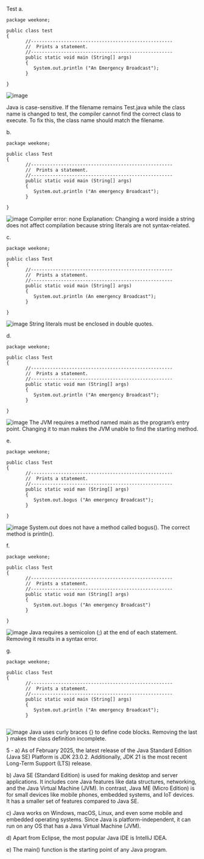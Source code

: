 Test
a. 
```
package weekone;

public class test 
{
	   //----------------------------------------------------
	   //  Prints a statement.
	   //----------------------------------------------------
	   public static void main (String[] args)
	   {
	      System.out.println ("An Emergency Broadcast");
	   }
	
}

```
![image](https://github.com/user-attachments/assets/62b2b1b8-8ed5-4196-b870-b592a0918050)

Java is case-sensitive. If the filename remains Test.java while the class name is changed to test, the compiler cannot find the correct class to execute. To fix this, the class name should match the filename.

b.
```
package weekone;

public class Test 
{
	   //----------------------------------------------------
	   //  Prints a statement.
	   //----------------------------------------------------
	   public static void main (String[] args)
	   {
	      System.out.println ("An emergency Broadcast");
	   }
	
}
```
![image](https://github.com/user-attachments/assets/690e5469-971c-4ddf-b9a8-269eb7ead988)
Compiler error: none Explanation: Changing a word inside a string does not affect compilation because string literals are not syntax-related.


c. 
```
package weekone;

public class Test 
{
	   //----------------------------------------------------
	   //  Prints a statement.
	   //----------------------------------------------------
	   public static void main (String[] args)
	   {
	      System.out.println (An emergency Broadcast");
	   }
	
}

```
![image](https://github.com/user-attachments/assets/082531cf-dfcc-4803-8fda-4b9a5e562468)
String literals must be enclosed in double quotes.

d.
```
package weekone;

public class Test 
{
	   //----------------------------------------------------
	   //  Prints a statement.
	   //----------------------------------------------------
	   public static void man (String[] args)
	   {
	      System.out.println ("An emergency Broadcast");
	   }
	
}

```
![image](https://github.com/user-attachments/assets/4dd56594-575d-49bf-902e-484e34a5e412)
The JVM requires a method named main as the program’s entry point. Changing it to man makes the JVM unable to find the starting method.

e.
```
package weekone;

public class Test 
{
	   //----------------------------------------------------
	   //  Prints a statement.
	   //----------------------------------------------------
	   public static void man (String[] args)
	   {
	      System.out.bogus ("An emergency Broadcast");
	   }
	
}

```
![image](https://github.com/user-attachments/assets/91148b3e-0000-4f77-8958-e8413d2829c0)
System.out does not have a method called bogus(). The correct method is println().

f.
```
package weekone;

public class Test 
{
	   //----------------------------------------------------
	   //  Prints a statement.
	   //----------------------------------------------------
	   public static void man (String[] args)
	   {
	      System.out.bogus ("An emergency Broadcast")
	   }
	
}
```
![image](https://github.com/user-attachments/assets/2538740c-672b-40af-b11d-bd7d5646a47d)
Java requires a semicolon (;) at the end of each statement. Removing it results in a syntax error.


g.
```
package weekone;

public class Test 
{
	   //----------------------------------------------------
	   //  Prints a statement.
	   //----------------------------------------------------
	   public static void main (String[] args)
	   {
	      System.out.println ("An emergency Broadcast");
	   }
	

```
![image](https://github.com/user-attachments/assets/d4a194bf-c5d2-4d0d-a71c-ac2da283663f)
Java uses curly braces {} to define code blocks. Removing the last } makes the class definition incomplete.






5 -
a) As of February 2025, the latest release of the Java Standard Edition (Java SE) Platform is JDK 23.0.2. Additionally, JDK 21 is the most recent Long-Term Support (LTS) release. 

b)  Java SE (Standard Edition) is used for making desktop and server applications. It includes core Java features like data structures, networking, and the Java Virtual Machine (JVM). In contrast, Java ME (Micro Edition) is for small devices like mobile phones, embedded systems, and IoT devices. It has a smaller set of features compared to Java SE.

c) Java works on Windows, macOS, Linux, and even some mobile and embedded operating systems. Since Java is platform-independent, it can run on any OS that has a Java Virtual Machine (JVM).

d) Apart from Eclipse, the most popular Java IDE is IntelliJ IDEA.

e) The main() function is the starting point of any Java program. 

